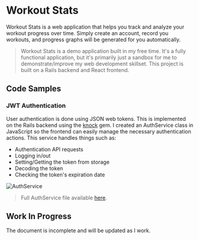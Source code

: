 # Workout Stats

Workout Stats is a web application that helps you track and analyze your workout progress over time. Simply create an account, record you workouts, and progress graphs will be generated for you automatically.

> Workout Stats is a demo application built in my free time. It's a fully functional application, but it's primarily just a sandbox for me to demonstrate/improve my web development skillset. This project is built on a Rails backend and React frontend.

## Code Samples

### JWT Authentication
User authentication is done using JSON web tokens. This is implemented on the Rails backend using the [knock](https://github.com/nsarno/knock) gem. I created an AuthService class in JavaScript so the frontend can easily manage the necessary authentication actions. This service handles things such as:

* Authentication API requests
* Logging in/out
* Setting/Getting the token from storage
* Decoding the token
* Checking the token's expiration date

![AuthService](https://i.imgur.com/IgjN2to.png)

> Full AuthService file available [here](https://github.com/Code47X/WO-stats/blob/master/app/javascript/components/AuthService.jsx).

## Work In Progress

The document is incomplete and will be updated as I work.
